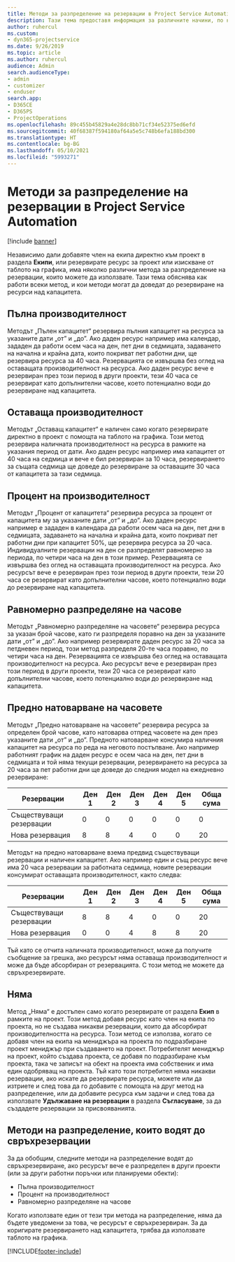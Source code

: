 ```yaml
---
title: Методи за разпределение на резервации в Project Service Automation
description: Тази тема предоставя информация за различните начини, по които можете да разпределяте резервации.
author: ruhercul
ms.custom:
- dyn365-projectservice
ms.date: 9/26/2019
ms.topic: article
ms.author: ruhercul
audience: Admin
search.audienceType:
- admin
- customizer
- enduser
search.app:
- D365CE
- D365PS
- ProjectOperations
ms.openlocfilehash: 89c455b45829a4e28dc8bb71cf34e52375ed6efd
ms.sourcegitcommit: 40f68387f594180af64a5e5c748b6efa188bd300
ms.translationtype: HT
ms.contentlocale: bg-BG
ms.lasthandoff: 05/10/2021
ms.locfileid: "5993271"
---
```

# <a name="booking-allocation-methods-in-project-service-automation"></a>Методи за разпределение на резервации в Project Service Automation

[!include [banner](../includes/psa-now-project-operations.md)]

Независимо дали добавяте член на екипа директно към проект в раздела **Екипи**, или резервирате ресурс за проект или изискване от таблото на графика, има няколко различни метода за разпределение на резервации, които можете да използвате. Тази тема обяснява как работи всеки метод, и кои методи могат да доведат до резервиране на ресурси над капацитета.

## <a name="full-capacity"></a>Пълна производителност 
Методът „Пълен капацитет“ резервира пълния капацитет на ресурса за указаните дати „от” и „до”. Ако даден ресурс например има календар, зададен да работи осем часа на ден, пет дни в седмицата, задаването на начална и крайна дата, които покриват пет работни дни, ще резервира ресурса за 40 часа. Резервацията се извършва без оглед на оставащата производителност на ресурса. Ако даден ресурс вече е резервиран през този период в други проекти, тези 40 часа се резервират като допълнителни часове, което потенциално води до резервиране над капацитета.

## <a name="remaining-capacity"></a>Оставаща производителност
Методът „Оставащ капацитет“ е наличен само когато резервирате директно в проект с помощта на таблото на графика. Този метод резервира наличната производителност на ресурса в рамките на указания период от дати. Ако даден ресурс например има капацитет от 40 часа на седмица и вече е бил резервиран за 10 часа, резервирането за същата седмица ще доведе до резервиране за оставащите 30 часа от капацитета за тази седмица.

## <a name="percentage-capacity"></a>Процент на производителност
Методът „Процент от капацитета“ резервира ресурса за процент от капацитета му за указаните дати „от” и „до”. Ако даден ресурс например е зададен в календара да работи осем часа на ден, пет дни в седмицата, задаването на начална и крайна дата, които покриват пет работни дни при капацитет 50%, ще резервира ресурса за 20 часа. Индивидуалните резервации на ден се разпределят равномерно за периода, по четири часа на ден в този пример. Резервацията се извършва без оглед на оставащата производителност на ресурса. Ако ресурсът вече е резервиран през този период в други проекти, тези 20 часа се резервират като допълнителни часове, което потенциално води до резервиране над капацитета.

## <a name="evenly-distribute-hours"></a>Равномерно разпределяне на часове
Методът „Равномерно разпределяне на часовете“ резервира ресурса за указан брой часове, като ги разпределя поравно на ден за указаните дати „от” и „до”. Ако например резервирате даден ресурс за 20 часа за петдневен период, този метод разпределя 20-те часа поравно, по четири часа на ден. Резервацията се извършва без оглед на оставащата производителност на ресурса. Ако ресурсът вече е резервиран през този период в други проекти, тези 20 часа се резервират като допълнителни часове, което потенциално води до резервиране над капацитета.

## <a name="front-load-hours"></a>Предно натоварване на часовете
Методът „Предно натоварване на часовете“ резервира ресурса за определен брой часове, като натоварва отпред часовете на ден през указаните дати „от” и „до”. Предното натоварване консумира наличния капацитет на ресурса по реда на неговото постъпване. Ако например работният график на даден ресурс е осем часа на ден, пет дни в седмицата и той няма текущи резервации, резервирането на ресурса за 20 часа за пет работни дни ще доведе до следния модел на ежедневно резервиране: 

|         Резервации          |    Ден 1    |    Ден 2    |    Ден 3    |    Ден 4    |    Ден 5    |    Обща сума    |
|---------------------------|-------------|-------------|-------------|-------------|-------------|-------------|
|    Съществуващи резервации    |    0        |    0        |    0        |    0        |    0        |    0        |
|    Нова резервация          |    8        |    8        |    4        |    0        |    0        |    20       |

Методът на предно натоварване взема предвид съществуващи резервации и наличен капацитет. Ако например един и същ ресурс вече има 20 часа резервации за работната седмица, новите резервации консумират оставащата производителност, както следва:

|   Резервации          | Ден 1 | Ден 2 | Ден 3 | Ден 4 | Ден 5 | Обща сума |
|---------------------|-------|-------|-------|-------|-------|-------|
| Съществуващи резервации | 8     | 8     | 4     | 0     | 0     | 20    |
| Нова резервация       | 0     | 0     | 4     | 8     | 8     | 20    |

Тъй като се отчита наличната производителност, може да получите съобщение за грешка, ако ресурсът няма оставаща производителност и може да бъде абсорбиран от резервацията. С този метод не можете да свръхрезервирате.

## <a name="none"></a>Няма
Метод „Няма“ е достъпен само когато резервирате от раздела **Екип** в рамките на проект. Този метод добавя ресурс като член на екипа по проекта, но не създава никакви резервации, които да абсорбират производителността на ресурса. Този метод се използва, когато се добавя член на екипа на мениджъра на проекта по подразбиране проект мениджър при създаването на проект. Потребителят мениджър на проект, който създава проекта, се добавя по подразбиране към проекта, така че записът на обект на проекта има собственик и има един одобряващ на проекта. Тъй като този потребител няма никакви резервации, ако искате да резервирате ресурса, можете или да изтриете и след това да го добавите с помощта на друг метод на разпределение, или да добавите ресурса към задачи и след това да използвате **Удължаване на резервации** в раздела **Съгласуване**, за да създадете резервации за присвояванията.

## <a name="allocation-methods-that-lead-to-overbooking"></a>Методи на разпределение, които водят до свръхрезервации
За да обобщим, следните методи на разпределение водят до свръхрезервиране, ако ресурсът вече е разпределен в други проекти (или за други работни поръчки или планируеми обекти):

- Пълна производителност
- Процент на производителност
- Равномерно разпределяне на часове

Когато използвате един от тези три метода на разпределение, няма да бъдете уведомени за това, че ресурсът е свръхрезервиран. За да коригирате резервирането над капацитета, трябва да използвате таблото на графика.


[!INCLUDE[footer-include](../includes/footer-banner.md)]